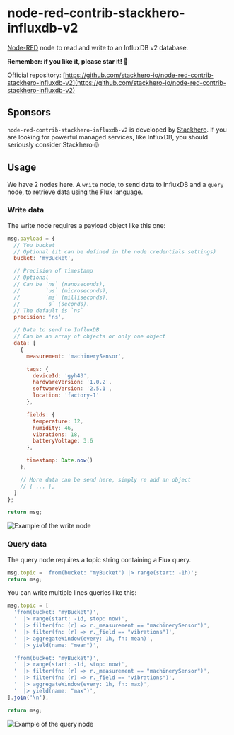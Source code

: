 # node-red-contrib-stackhero-influxdb-v2

[Node-RED](https://nodered.org) node to read and write to an InfluxDB v2 database.

**Remember: if you like it, please star it! 🥰**

Official repository: [https://github.com/stackhero-io/node-red-contrib-stackhero-influxdb-v2](https://github.com/stackhero-io/node-red-contrib-stackhero-influxdb-v2)


## Sponsors

`node-red-contrib-stackhero-influxdb-v2` is developed by [Stackhero](https://www.stackhero.io/).
If you are looking for powerful managed services, like InfluxDB, you should seriously consider Stackhero 🤓


## Usage

We have 2 nodes here. A `write` node, to send data to InfluxDB and a `query` node, to retrieve data using the Flux language.


### Write data

The write node requires a payload object like this one:
```javascript
msg.payload = {
  // You bucket
  // Optional (it can be defined in the node credentials settings)
  bucket: 'myBucket',

  // Precision of timestamp
  // Optional
  // Can be `ns` (nanoseconds),
  //        `us` (microseconds),
  //        `ms` (milliseconds),
  //        `s` (seconds).
  // The default is `ns`
  precision: 'ns',

  // Data to send to InfluxDB
  // Can be an array of objects or only one object
  data: [
    {
      measurement: 'machinerySensor',

      tags: {
        deviceId: 'gyh43',
        hardwareVersion: '1.0.2',
        softwareVersion: '2.5.1',
        location: 'factory-1'
      },

      fields: {
        temperature: 12,
        humidity: 46,
        vibrations: 18,
        batteryVoltage: 3.6
      },

      timestamp: Date.now()
    },

    // More data can be send here, simply re add an object
    // { ... },
  ]
};

return msg;
```

![Example of the write node](https://raw.githubusercontent.com/stackhero-io/node-red-contrib-stackhero-influxdb-v2/master/assets/screenshotWrite.png)


### Query data

The query node requires a topic string containing a Flux query.
```javascript
msg.topic = 'from(bucket: "myBucket") |> range(start: -1h)';
return msg;
```

You can write multiple lines queries like this:
```javascript
msg.topic = [
  'from(bucket: "myBucket")',
  '  |> range(start: -1d, stop: now)',
  '  |> filter(fn: (r) => r._measurement == "machinerySensor")',
  '  |> filter(fn: (r) => r._field == "vibrations")',
  '  |> aggregateWindow(every: 1h, fn: mean)',
  '  |> yield(name: "mean")',

  'from(bucket: "myBucket")',
  '  |> range(start: -1d, stop: now)',
  '  |> filter(fn: (r) => r._measurement == "machinerySensor")',
  '  |> filter(fn: (r) => r._field == "vibrations")',
  '  |> aggregateWindow(every: 1h, fn: max)',
  '  |> yield(name: "max")',
].join('\n');

return msg;
```

![Example of the query node](https://raw.githubusercontent.com/stackhero-io/node-red-contrib-stackhero-influxdb-v2/master/assets/screenshotQuery.png)

